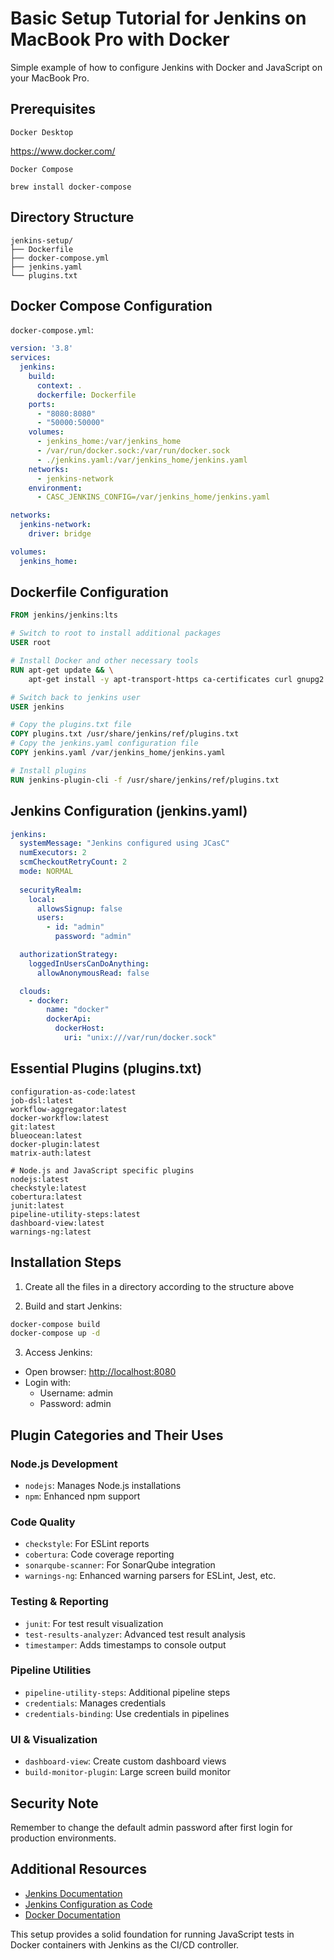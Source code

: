 # Basic Setup Tutorial for Jenkins on MacBook Pro with Docker

Simple example of how to configure Jenkins with Docker and JavaScript on your MacBook Pro.

## Prerequisites
`Docker Desktop`

https://www.docker.com/

`Docker Compose`
```shell
brew install docker-compose
```

## Directory Structure
```
jenkins-setup/
├── Dockerfile
├── docker-compose.yml
├── jenkins.yaml
└── plugins.txt
```

## Docker Compose Configuration
`docker-compose.yml`:
```yaml
version: '3.8'
services:
  jenkins:
    build:
      context: .
      dockerfile: Dockerfile
    ports:
      - "8080:8080"
      - "50000:50000"
    volumes:
      - jenkins_home:/var/jenkins_home
      - /var/run/docker.sock:/var/run/docker.sock
      - ./jenkins.yaml:/var/jenkins_home/jenkins.yaml
    networks:
      - jenkins-network
    environment:
      - CASC_JENKINS_CONFIG=/var/jenkins_home/jenkins.yaml

networks:
  jenkins-network:
    driver: bridge

volumes:
  jenkins_home:
```

## Dockerfile Configuration
```dockerfile
FROM jenkins/jenkins:lts

# Switch to root to install additional packages
USER root

# Install Docker and other necessary tools
RUN apt-get update && \
    apt-get install -y apt-transport-https ca-certificates curl gnupg2 software-properties-common

# Switch back to jenkins user
USER jenkins

# Copy the plugins.txt file
COPY plugins.txt /usr/share/jenkins/ref/plugins.txt
# Copy the jenkins.yaml configuration file
COPY jenkins.yaml /var/jenkins_home/jenkins.yaml

# Install plugins
RUN jenkins-plugin-cli -f /usr/share/jenkins/ref/plugins.txt
```

## Jenkins Configuration (jenkins.yaml)
```yaml
jenkins:
  systemMessage: "Jenkins configured using JCasC"
  numExecutors: 2
  scmCheckoutRetryCount: 2
  mode: NORMAL
  
  securityRealm:
    local:
      allowsSignup: false
      users:
        - id: "admin"
          password: "admin"

  authorizationStrategy:
    loggedInUsersCanDoAnything:
      allowAnonymousRead: false

  clouds:
    - docker:
        name: "docker"
        dockerApi:
          dockerHost:
            uri: "unix:///var/run/docker.sock"
```

## Essential Plugins (plugins.txt)
```text
configuration-as-code:latest
job-dsl:latest
workflow-aggregator:latest
docker-workflow:latest
git:latest
blueocean:latest
docker-plugin:latest
matrix-auth:latest

# Node.js and JavaScript specific plugins
nodejs:latest
checkstyle:latest
cobertura:latest
junit:latest
pipeline-utility-steps:latest
dashboard-view:latest
warnings-ng:latest
```

## Installation Steps

1. Create all the files in a directory according to the structure above

2. Build and start Jenkins:
```bash
docker-compose build
docker-compose up -d
```

3. Access Jenkins:
- Open browser: [http://localhost:8080](http://localhost:8080)
- Login with:
  - Username: admin
  - Password: admin

## Plugin Categories and Their Uses

### Node.js Development
- `nodejs`: Manages Node.js installations
- `npm`: Enhanced npm support

### Code Quality
- `checkstyle`: For ESLint reports
- `cobertura`: Code coverage reporting
- `sonarqube-scanner`: For SonarQube integration
- `warnings-ng`: Enhanced warning parsers for ESLint, Jest, etc.

### Testing & Reporting
- `junit`: For test result visualization
- `test-results-analyzer`: Advanced test result analysis
- `timestamper`: Adds timestamps to console output

### Pipeline Utilities
- `pipeline-utility-steps`: Additional pipeline steps
- `credentials`: Manages credentials
- `credentials-binding`: Use credentials in pipelines

### UI & Visualization
- `dashboard-view`: Create custom dashboard views
- `build-monitor-plugin`: Large screen build monitor

## Security Note
Remember to change the default admin password after first login for production environments.

## Additional Resources
- [Jenkins Documentation](https://www.jenkins.io/doc/)
- [Jenkins Configuration as Code](https://jenkins.io/projects/jcasc/)
- [Docker Documentation](https://docs.docker.com/)

This setup provides a solid foundation for running JavaScript tests in Docker containers with Jenkins as the CI/CD controller.